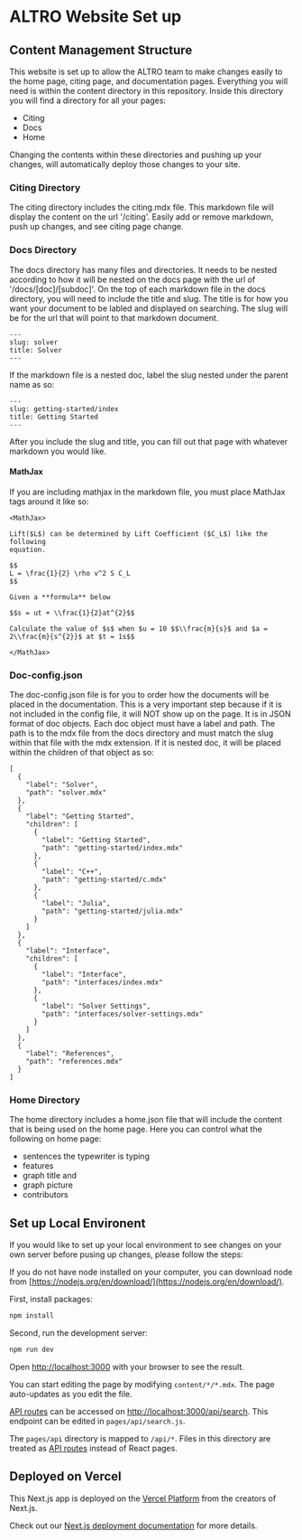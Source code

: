 # ALTRO Website Set up

## Content Management Structure

This website is set up to allow the ALTRO team to make changes easily to the home page, citing page, and documentation pages. Everything you will need is within the content directory in this repository. Inside this directory you will find a directory for all your pages:

- Citing
- Docs
- Home

Changing the contents within these directories and pushing up your changes, will automatically deploy those changes to your site. 

### Citing Directory 

The citing directory includes the citing.mdx file. This markdown file will display the content on the url '/citing'. Easily add or remove markdown, push up changes, and see citing page change.

### Docs Directory

The docs directory has many files and directories. It needs to be nested according to how it will be nested on the docs page with the url of '/docs/[doc]/[subdoc]'. On the top of each markdown file in the docs directory, you will need to include the title and slug. The title is for how you want your document to be labled and displayed on searching. The slug will be for the url that will point to that markdown document. 

    ---
    slug: solver
    title: Solver
    ---

If the markdown file is a nested doc, label the slug nested under the parent name as so:

    ---
    slug: getting-started/index
    title: Getting Started
    ---

After you include the slug and title, you can fill out that page with whatever markdown you would like. 

#### MathJax

If you are including mathjax in the markdown file, you must place MathJax tags around it like so:

    <MathJax>

    Lift($L$) can be determined by Lift Coefficient ($C_L$) like the following
    equation.

    $$
    L = \frac{1}{2} \rho v^2 S C_L
    $$

    Given a **formula** below

    $$s = ut + \\frac{1}{2}at^{2}$$

    Calculate the value of $s$ when $u = 10 $$\\frac{m}{s}$ and $a = 2\\frac{m}{s^{2}}$ at $t = 1s$$

    </MathJax>

### Doc-config.json

The doc-config.json file is for you to order how the documents will be placed in the documentation. This is a very important step because if it is not included in the config file, it will NOT show up on the page. It is in JSON format of doc objects. Each doc object must have a label and path. The path is to the mdx file from the docs directory and must match the slug within that file with the mdx extension. If it is nested doc, it will be placed within the children of that object as so:

```
[
  {
    "label": "Solver",
    "path": "solver.mdx"
  },
  {
    "label": "Getting Started",
    "children": [
      {
        "label": "Getting Started",
        "path": "getting-started/index.mdx"
      },
      {
        "label": "C++",
        "path": "getting-started/c.mdx"
      },
      {
        "label": "Julia",
        "path": "getting-started/julia.mdx"
      }
    ]
  },
  {
    "label": "Interface",
    "children": [
      {
        "label": "Interface",
        "path": "interfaces/index.mdx"
      },
      {
        "label": "Solver Settings",
        "path": "interfaces/solver-settings.mdx"
      }
    ]
  },
  {
    "label": "References",
    "path": "references.mdx"
  }
]
```

### Home Directory

The home directory includes a home.json file that will include the content that is being used on the home page. Here you can control what the following on home page:

- sentences the typewriter is typing
- features
- graph title and
- graph picture
- contributors

## Set up Local Environent

If you would like to set up your local environment to see changes on your own server before pusing up changes, please follow the steps: 

If you do not have node installed on your computer, you can download node from [https://nodejs.org/en/download/](https://nodejs.org/en/download/).

First, install packages:

```bash
npm install
```

Second, run the development server:

```bash
npm run dev
```

Open [http://localhost:3000](http://localhost:3000) with your browser to see the result.

You can start editing the page by modifying `content/*/*.mdx`. The page auto-updates as you edit the file.

[API routes](https://nextjs.org/docs/api-routes/introduction) can be accessed on [http://localhost:3000/api/search](http://localhost:3000/api/search). This endpoint can be edited in `pages/api/search.js`.

The `pages/api` directory is mapped to `/api/*`. Files in this directory are treated as [API routes](https://nextjs.org/docs/api-routes/introduction) instead of React pages.


## Deployed on Vercel

This Next.js app is deployed on the [Vercel Platform](https://vercel.com/new?utm_medium=default-template&filter=next.js&utm_source=create-next-app&utm_campaign=create-next-app-readme) from the creators of Next.js.

Check out our [Next.js deployment documentation](https://nextjs.org/docs/deployment) for more details.
